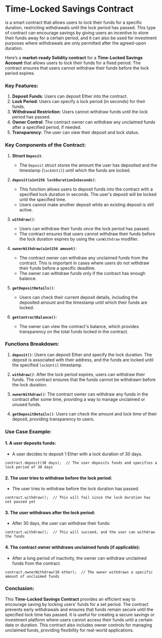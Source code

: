 # **Time-Locked Savings Contract**
 is a smart contract that allows users to lock their funds for a specific duration, restricting withdrawals until the lock period has passed. This type of contract can encourage savings by giving users an incentive to store their funds away for a certain period, and it can also be used for investment purposes where withdrawals are only permitted after the agreed-upon duration.

Here’s a **market-ready Solidity contract** for a **Time-Locked Savings Account** that allows users to lock their funds for a fixed period. The contract ensures that users cannot withdraw their funds before the lock period expires.

### Key Features:
1. **Deposit Funds**: Users can deposit Ether into the contract.
2. **Lock Period**: Users can specify a lock period (in seconds) for their funds.
3. **Withdrawal Restriction**: Users cannot withdraw funds until the lock period has passed.
4. **Owner Control**: The contract owner can withdraw any unclaimed funds after a specified period, if needed.
5. **Transparency**: The user can view their deposit and lock status.

### Key Components of the Contract:

1. **Struct `Deposit`**:
   - The `Deposit` struct stores the amount the user has deposited and the timestamp (`lockUntil`) until which the funds are locked.
   
2. **`deposit(uint256 lockDurationInSeconds)`**:
   - This function allows users to deposit funds into the contract with a specified lock duration in seconds. The user's deposit will be locked until the specified time.
   - Users cannot make another deposit while an existing deposit is still active.

3. **`withdraw()`**:
   - Users can withdraw their funds once the lock period has passed.
   - The contract ensures that users cannot withdraw their funds before the lock duration expires by using the `canWithdraw` modifier.

4. **`ownerWithdraw(uint256 amount)`**:
   - The contract owner can withdraw any unclaimed funds from the contract. This is important in cases where users do not withdraw their funds before a specific deadline.
   - The owner can withdraw funds only if the contract has enough balance.

5. **`getDepositDetails()`**:
   - Users can check their current deposit details, including the deposited amount and the timestamp until which their funds are locked.

6. **`getContractBalance()`**:
   - The owner can view the contract's balance, which provides transparency on the total funds locked in the contract.

### Functions Breakdown:

1. **`deposit()`**: Users can deposit Ether and specify the lock duration. The deposit is associated with their address, and the funds are locked until the specified `lockUntil` timestamp.
   
2. **`withdraw()`**: After the lock period expires, users can withdraw their funds. The contract ensures that the funds cannot be withdrawn before the lock duration.

3. **`ownerWithdraw()`**: The contract owner can withdraw any funds in the contract after some time, providing a way to manage unclaimed or unused funds.

4. **`getDepositDetails()`**: Users can check the amount and lock time of their deposit, providing transparency to users.

### Use Case Example:

#### 1. A user deposits funds:

- A user decides to deposit 1 Ether with a lock duration of 30 days.
```solidity
contract.deposit(30 days);  // The user deposits funds and specifies a lock period of 30 days
```

#### 2. The user tries to withdraw before the lock period:
- The user tries to withdraw before the lock duration has passed.
```solidity
contract.withdraw();  // This will fail since the lock duration has not passed yet
```

#### 3. The user withdraws after the lock period:
- After 30 days, the user can withdraw their funds:
```solidity
contract.withdraw();  // This will succeed, and the user can withdraw the funds
```

#### 4. The contract owner withdraws unclaimed funds (if applicable):
- After a long period of inactivity, the owner can withdraw unclaimed funds from the contract.
```solidity
contract.ownerWithdraw(10 ether);  // The owner withdraws a specific amount of unclaimed funds
```

### Conclusion:

This **Time-Locked Savings Contract** provides an efficient way to encourage saving by locking users' funds for a set period. The contract prevents early withdrawals and ensures that funds remain secure until the specified lock time has passed. It is useful for creating a secure savings or investment platform where users cannot access their funds until a certain date or duration. This contract also includes owner controls for managing unclaimed funds, providing flexibility for real-world applications.